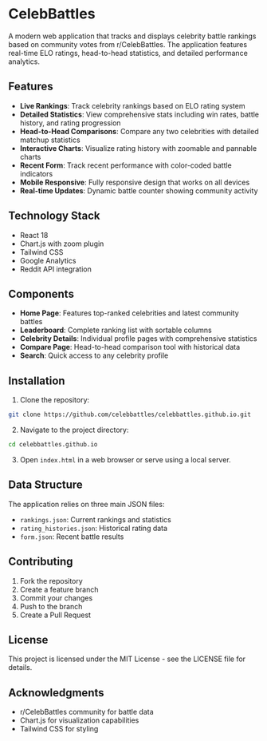 # CelebBattles

A modern web application that tracks and displays celebrity battle rankings based on community votes from r/CelebBattles. The application features real-time ELO ratings, head-to-head statistics, and detailed performance analytics.

## Features

- **Live Rankings**: Track celebrity rankings based on ELO rating system
- **Detailed Statistics**: View comprehensive stats including win rates, battle history, and rating progression
- **Head-to-Head Comparisons**: Compare any two celebrities with detailed matchup statistics
- **Interactive Charts**: Visualize rating history with zoomable and pannable charts
- **Recent Form**: Track recent performance with color-coded battle indicators
- **Mobile Responsive**: Fully responsive design that works on all devices
- **Real-time Updates**: Dynamic battle counter showing community activity

## Technology Stack

- React 18
- Chart.js with zoom plugin
- Tailwind CSS
- Google Analytics
- Reddit API integration

## Components

- **Home Page**: Features top-ranked celebrities and latest community battles
- **Leaderboard**: Complete ranking list with sortable columns
- **Celebrity Details**: Individual profile pages with comprehensive statistics
- **Compare Page**: Head-to-head comparison tool with historical data
- **Search**: Quick access to any celebrity profile

## Installation

1. Clone the repository:
```bash
git clone https://github.com/celebbattles/celebbattles.github.io.git
```

2. Navigate to the project directory:
```bash
cd celebbattles.github.io
```

3. Open `index.html` in a web browser or serve using a local server.

## Data Structure

The application relies on three main JSON files:

- `rankings.json`: Current rankings and statistics
- `rating_histories.json`: Historical rating data
- `form.json`: Recent battle results

## Contributing

1. Fork the repository
2. Create a feature branch
3. Commit your changes
4. Push to the branch
5. Create a Pull Request

## License

This project is licensed under the MIT License - see the LICENSE file for details.

## Acknowledgments

- r/CelebBattles community for battle data
- Chart.js for visualization capabilities
- Tailwind CSS for styling
